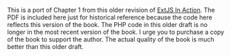 This is a port of Chapter 1 from this older revision of [ExtJS In Action][garcia].  The PDF is included here just for historical reference because the code here reflects this version of the book.  The PHP code in this older draft is no longer in the most recent version of the book.  I urge you to purchase a copy of the book to support the author.  The actual quality of the book is much better than this older draft.

[garcia]: http://www.manning.com/garcia